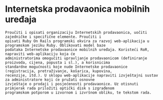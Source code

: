 # Internetska prodavaonica mobilnih uređaja

	Proučiti i opisati organizaciju Internetskih prodavaonica, uočiti zajedničke i specifične elemente. Proučiti i 
	opisati Ruby On Rails programski okvira za razvoj web-aplikacija u programskom jeziku Ruby. Oblikovati model baze 
	podataka Internetske prodavaonice mobilnih uređaja. Koristeći RoR, napraviti web-aplikaciju koja će 
	administratorima omogućiti upravljanje prodavaonicom (definiranje proizvoda, cijena, popusta i sl.), a korisnicima 
	standardne mogućnosti koje nude Internetske prodavaonice (registracija, pretraživanje, košarica, kupovina, 
	recenzije, itd.). U sklopu web-aplikacije napraviti izvještajni sustav za administratore koji će pružati osnovne 
	izvještaje o prodaji i posjećenosti prodavaonice. Uz otisnuti primjerak rada priložiti optički disk s izgrađenom 
	programskom potporom u izvornom i izvršnom obliku, te tekstom rada.